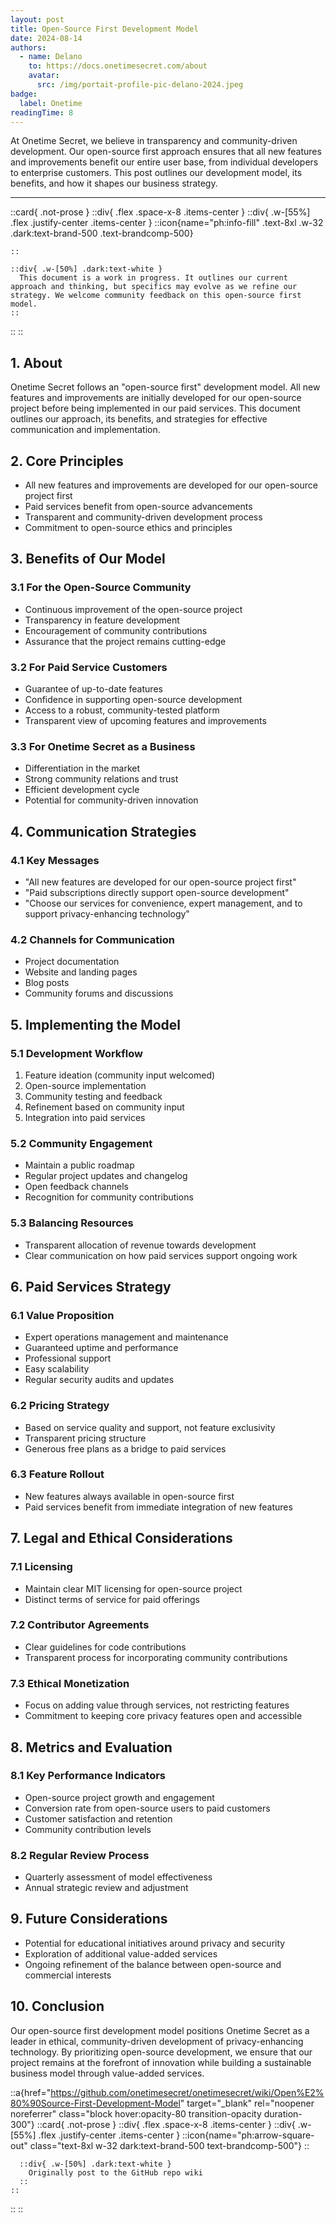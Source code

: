 ```yaml
---
layout: post
title: Open-Source First Development Model
date: 2024-08-14
authors:
  - name: Delano
    to: https://docs.onetimesecret.com/about
    avatar:
      src: /img/portait-profile-pic-delano-2024.jpeg
badge:
  label: Onetime
readingTime: 8
---
```



At Onetime Secret, we believe in transparency and community-driven development. Our open-source first approach ensures that all new features and improvements benefit our entire user base, from individual developers to enterprise customers. This post outlines our development model, its benefits, and how it shapes our business strategy.

---

::card{ .not-prose }
  ::div{ .flex .space-x-8 .items-center }
    ::div{ .w-[55%] .flex .justify-center .items-center }
      ::icon{name="ph:info-fill" .text-8xl .w-32 .dark:text-brand-500 .text-brandcomp-500}

    ::

    ::div{ .w-[50%] .dark:text-white }
      This document is a work in progress. It outlines our current approach and thinking, but specifics may evolve as we refine our strategy. We welcome community feedback on this open-source first model.
    ::
  ::
::


## 1. About

Onetime Secret follows an "open-source first" development model. All new features and improvements are initially developed for our open-source project before being implemented in our paid services. This document outlines our approach, its benefits, and strategies for effective communication and implementation.

## 2. Core Principles

- All new features and improvements are developed for our open-source project first
- Paid services benefit from open-source advancements
- Transparent and community-driven development process
- Commitment to open-source ethics and principles

## 3. Benefits of Our Model

### 3.1 For the Open-Source Community
- Continuous improvement of the open-source project
- Transparency in feature development
- Encouragement of community contributions
- Assurance that the project remains cutting-edge

### 3.2 For Paid Service Customers
- Guarantee of up-to-date features
- Confidence in supporting open-source development
- Access to a robust, community-tested platform
- Transparent view of upcoming features and improvements

### 3.3 For Onetime Secret as a Business
- Differentiation in the market
- Strong community relations and trust
- Efficient development cycle
- Potential for community-driven innovation

## 4. Communication Strategies

### 4.1 Key Messages
- "All new features are developed for our open-source project first"
- "Paid subscriptions directly support open-source development"
- "Choose our services for convenience, expert management, and to support privacy-enhancing technology"

### 4.2 Channels for Communication
- Project documentation
- Website and landing pages
- Blog posts
- Community forums and discussions

## 5. Implementing the Model

### 5.1 Development Workflow
1. Feature ideation (community input welcomed)
2. Open-source implementation
3. Community testing and feedback
4. Refinement based on community input
5. Integration into paid services

### 5.2 Community Engagement
- Maintain a public roadmap
- Regular project updates and changelog
- Open feedback channels
- Recognition for community contributions

### 5.3 Balancing Resources
- Transparent allocation of revenue towards development
- Clear communication on how paid services support ongoing work

## 6. Paid Services Strategy

### 6.1 Value Proposition
- Expert operations management and maintenance
- Guaranteed uptime and performance
- Professional support
- Easy scalability
- Regular security audits and updates

### 6.2 Pricing Strategy
- Based on service quality and support, not feature exclusivity
- Transparent pricing structure
- Generous free plans as a bridge to paid services

### 6.3 Feature Rollout
- New features always available in open-source first
- Paid services benefit from immediate integration of new features

## 7. Legal and Ethical Considerations

### 7.1 Licensing
- Maintain clear MIT licensing for open-source project
- Distinct terms of service for paid offerings

### 7.2 Contributor Agreements
- Clear guidelines for code contributions
- Transparent process for incorporating community contributions

### 7.3 Ethical Monetization
- Focus on adding value through services, not restricting features
- Commitment to keeping core privacy features open and accessible

## 8. Metrics and Evaluation

### 8.1 Key Performance Indicators
- Open-source project growth and engagement
- Conversion rate from open-source users to paid customers
- Customer satisfaction and retention
- Community contribution levels

### 8.2 Regular Review Process
- Quarterly assessment of model effectiveness
- Annual strategic review and adjustment

## 9. Future Considerations

- Potential for educational initiatives around privacy and security
- Exploration of additional value-added services
- Ongoing refinement of the balance between open-source and commercial interests

## 10. Conclusion

Our open-source first development model positions Onetime Secret as a leader in ethical, community-driven development of privacy-enhancing technology. By prioritizing open-source development, we ensure that our project remains at the forefront of innovation while building a sustainable business model through value-added services.

::a{href="https://github.com/onetimesecret/onetimesecret/wiki/Open%E2%80%90Source-First-Development-Model" target="_blank" rel="noopener noreferrer" class="block hover:opacity-80 transition-opacity duration-300"}
  ::card{ .not-prose }
    ::div{ .flex .space-x-8 .items-center }
      ::div{ .w-[55%] .flex .justify-center .items-center }
        ::icon{name="ph:arrow-square-out" class="text-8xl w-32 dark:text-brand-500 text-brandcomp-500"}
      ::

      ::div{ .w-[50%] .dark:text-white }
        Originally post to the GitHub repo wiki
      ::
    ::
  ::
::
